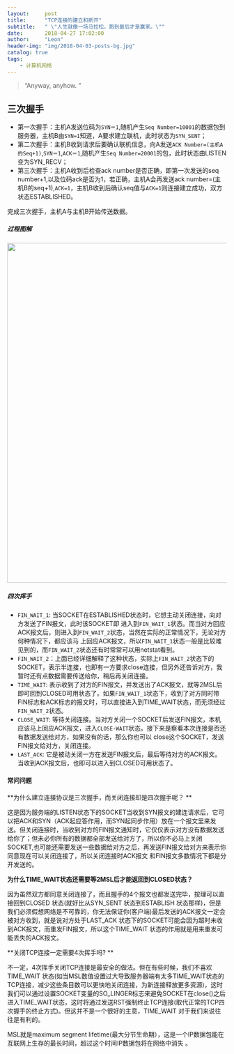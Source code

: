 ```yaml
---
layout:     post
title:      "TCP连接的建立和断开"
subtitle:   " \"人生就像一场马拉松，跑到最后才是赢家。\""
date:       2018-04-27 17:02:00
author:     "Leon"
header-img: "img/2018-04-03-posts-bg.jpg"
catalog: true
tags:
    - 计算机网络
---
```


> “Anyway, anyhow. ”


## 三次握手
- 第一次握手：主机A发送位码为``SYN＝1``,随机产生``Seq Number=10001``的数据包到服务器，主机B由``SYN=1``知道，A要求建立联机，此时状态为``SYN_SENT``； 
- 第二次握手：主机B收到请求后要确认联机信息，向A发送``ACK Number=(主机A的Seq+1)``,``SYN＝1``,``ACK＝1``,随机产生``Seq Number=20001``的包，此时状态由LISTEN变为SYN_RECV； 
- 第三次握手：主机A收到后检查ack number是否正确，即第一次发送的seq number+1,以及位码ack是否为1，若正确，主机A会再发送ack number=(主机B的seq+1),``ACK=1``，主机B收到后确认seq值与``ACK=1``则连接建立成功，双方状态ESTABLISHED。

完成三次握手，主机A与主机B开始传送数据。

##### 过程图解

<img class="shadow" src="/blog/img/tcp.jpg" width="780" height="780">

##### 四次挥手
- ``FIN_WAIT_1``: 当SOCKET在ESTABLISHED状态时，它想主动关闭连接，向对方发送了FIN报文，此时该SOCKET即 进入到``FIN_WAIT_1``状态。而当对方回应ACK报文后，则进入到``FIN_WAIT_2``状态，当然在实际的正常情况下，无论对方何种情况下，都应该马 上回应ACK报文，所以``FIN_WAIT_1``状态一般是比较难见到的，而``FIN_WAIT_2``状态还有时常常可以用netstat看到。 
- ``FIN_WAIT_2``：上面已经详细解释了这种状态，实际上``FIN_WAIT_2``状态下的SOCKET，表示半连接，也即有一方要求close连接，但另外还告诉对方，我暂时还有点数据需要传送给你，稍后再关闭连接。 
- ``TIME_WAIT``: 表示收到了对方的FIN报文，并发送出了ACK报文，就等2MSL后即可回到CLOSED可用状态了。如果``FIN_WAIT_1``状态下，收到了对方同时带 FIN标志和ACK标志的报文时，可以直接进入到TIME_WAIT状态，而无须经过``FIN_WAIT_2``状态。  
- ``CLOSE_WAIT``: 等待关闭连接。当对方关闭一个SOCKET后发送FIN报文，本机应该马上回应ACK报文，进入``CLOSE-WAIT``状态。接下来是察看本次连接是否还有数据发送给对方，如果没有的话，那么你也可以 close这个SOCKET，发送FIN报文给对方，关闭连接。 
- ``LAST_ACK``: 它是被动关闭一方在发送FIN报文后，最后等待对方的ACK报文。当收到ACK报文后，也即可以进入到CLOSED可用状态了。


#### 常问问题
**为什么建立连接协议是三次握手，而关闭连接却是四次握手呢？ **


这是因为服务端的LISTEN状态下的SOCKET当收到SYN报文的建连请求后，它可以把ACK和SYN（ACK起应答作用，而SYN起同步作用）放在一个报文里来发送。但关闭连接时，当收到对方的FIN报文通知时，它仅仅表示对方没有数据发送给你了；但未必你所有的数据都全部发送给对方了，所以你不必马上关闭SOCKET,也可能还需要发送一些数据给对方之后，再发送FIN报文给对方来表示你同意现在可以关闭连接了，所以关闭连接时ACK报文 和FIN报文多数情况下都是分开发送的。


**为什么TIME_WAIT状态还需要等2MSL后才能返回到CLOSED状态？**

因为虽然双方都同意关闭连接了，而且握手的4个报文也都发送完毕，按理可以直接回到CLOSED 状态(就好比从SYN_SENT 状态到ESTABLISH 状态那样)，但是我们必须假想网络是不可靠的，你无法保证你(客户端)最后发送的ACK报文一定会被对方收到，就是说对方处于LAST_ACK 状态下的SOCKET可能会因为超时未收到ACK报文，而重发FIN报文，所以这个TIME_WAIT 状态的作用就是用来重发可能丢失的ACK报文。


**关闭TCP连接一定需要4次挥手吗? **

不一定，4次挥手关闭TCP连接是最安全的做法。但在有些时候，我们不喜欢TIME_WAIT 状态(如当MSL数值设置过大导致服务器端有太多TIME_WAIT状态的TCP连接，减少这些条目数可以更快地关闭连接，为新连接释放更多资源)，这时我们可以通过设置SOCKET变量的SO_LINGER标志来避免SOCKET在close()之后进入TIME_WAIT状态，这时将通过发送RST强制终止TCP连接(取代正常的TCP四次握手的终止方式)。但这并不是一个很好的主意，TIME_WAIT 对于我们来说往往是有利的。

MSL就是maximum segment lifetime(最大分节生命期），这是一个IP数据包能在互联网上生存的最长时间，超过这个时间IP数据包将在网络中消失 。